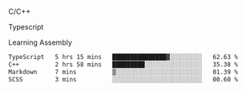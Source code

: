 <p>C/C++</p>
<p> Typescript</p>
<p>Learning Assembly</p>

<!--START_SECTION:waka-->

```txt
TypeScript   5 hrs 15 mins   ███████████████▓░░░░░░░░░   62.63 %
C++          2 hrs 58 mins   █████████░░░░░░░░░░░░░░░░   35.38 %
Markdown     7 mins          ▒░░░░░░░░░░░░░░░░░░░░░░░░   01.39 %
SCSS         3 mins          ░░░░░░░░░░░░░░░░░░░░░░░░░   00.60 %
```

<!--END_SECTION:waka-->
